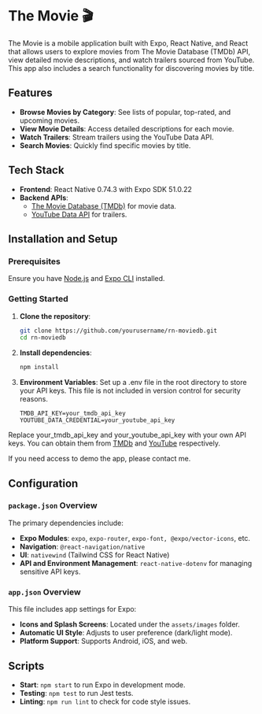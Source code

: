 # The Movie 🎬

The Movie is a mobile application built with Expo, React Native, and React that allows users to explore movies from The Movie Database (TMDb) API, view detailed movie descriptions, and watch trailers sourced from YouTube. This app also includes a search functionality for discovering movies by title.

## Features

- **Browse Movies by Category**: See lists of popular, top-rated, and upcoming movies.
- **View Movie Details**: Access detailed descriptions for each movie.
- **Watch Trailers**: Stream trailers using the YouTube Data API.
- **Search Movies**: Quickly find specific movies by title.

## Tech Stack

- **Frontend**: React Native 0.74.3 with Expo SDK 51.0.22
- **Backend APIs**:
  - [The Movie Database (TMDb)](https://developers.themoviedb.org/3) for movie data.
  - [YouTube Data API](https://developers.google.com/youtube/v3) for trailers.

## Installation and Setup

### Prerequisites

Ensure you have [Node.js](https://nodejs.org/) and [Expo CLI](https://docs.expo.dev/get-started/installation/) installed.

### Getting Started

1. **Clone the repository**:

   ```bash
   git clone https://github.com/yourusername/rn-moviedb.git
   cd rn-moviedb

   ```

2. **Install dependencies**:

   ```bash
   npm install

   ```

3. **Environment Variables**: Set up a .env file in the root directory to store your API keys. This file is not included in version control for security reasons.
   ```plaintext
   TMDB_API_KEY=your_tmdb_api_key
   YOUTUBE_DATA_CREDENTIAL=your_youtube_api_key
   ```

Replace your_tmdb_api_key and your_youtube_api_key with your own API keys. You can obtain them from [TMDb](https://developers.themoviedb.org/3) and [YouTube](https://developers.google.com/youtube/v3) respectively.

If you need access to demo the app, please contact me.

## Configuration

### `package.json` Overview

The primary dependencies include:

- **Expo Modules**: `expo`, `expo-router`, `expo-font, @expo/vector-icons`, etc.
- **Navigation**: `@react-navigation/native`
- **UI**: `nativewind` (Tailwind CSS for React Native)
- **API and Environment Management**: `react-native-dotenv` for managing sensitive API keys.

### `app.json` Overview

This file includes app settings for Expo:

- **Icons and Splash Screens**: Located under the `assets/images` folder.
- **Automatic UI Style**: Adjusts to user preference (dark/light mode).
- **Platform Support**: Supports Android, iOS, and web.

## Scripts

- **Start**: `npm start` to run Expo in development mode.
- **Testing**: `npm test` to run Jest tests.
- **Linting**: `npm run lint` to check for code style issues.
